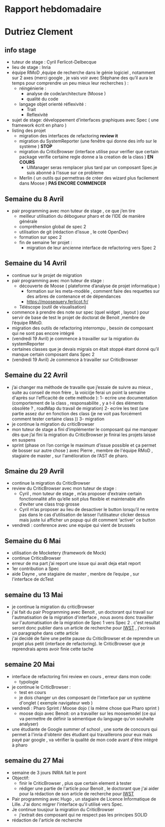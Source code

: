 # Rapport hebdomadaire 
# Dutriez Clement 

## info stage 
* tuteur de stage : Cyril Ferlicot-Delbecque 
* lieu de stage : Inria
* équipe RMoD ,équipe de recherche dans le génie logiciel , notamment sur 2 axes (merci google , je vais voir avec Stéphane des qu’il aura le temps pour comprendre un peu mieux leur recherches ) :
	* réingénierie  :
		* analyse de code/architecture (Moose )
		* qualité du code  
	* langage objet orienté réflexivité :
		* Trait 
		* Reflexivité  
* sujet de stage:  développement d’interfaces graphiques avec Spec  ( une framework  écrit en pharo )
* listing des projet 
	* migration des interfaces de refactoring  **review it**
	* migration du SystemReporter (une fenêtre qui donne des info sur le système ) **STOP** 
	* migration du CriticBrowser (interface utilise pour verifier que certain package verifie certaine regle donne a la creation de la class ) **EN COURS**
		* UIManager seras remplacer plus tard par un composant Spec.je suis abonné à l’issue sur ce probleme 
	* Merlin ( un outils qui permettras de créer des wizard plus facilement dans Moose  )  **PAS ENCORE COMMENCER**


## Semaine du 8 Avril


* pair programming avec mon tuteur de stage , ce que j’en tire
	* meilleur utilisation du débogueur pharo et de l’IDE de manière générale  
	* compréhension global de spec 2
	* utilisation de git (rédaction d’issue , le coté OpenDev)
	* formation sur spec 2
	* fin de semaine 1er projet :
		* migration de leur ancienne interface de refactoring vers Spec 2

## Semaine du 14 Avril 


* continue sur le projet de migration
* pair programming avec mon tuteur de stage :
	* découverte de  Moose ( plateforme d’analyse de projet informatique  ) 
		* formation sur les meta-modèle , comment faire des requettes sur des arbres de contenance et de dépendances
		* https://moosequery.ferlicot.fr/ 
	* Téléscope (outil de visualisation)
* commence à prendre des note sur spec (quel widget , layout ) pour servir de base de test
 le projet de doctorat de Benoit ,membre de l’équipe RMoD. 
* migration des outils de refactoring interrompu , besoin de composant qui ne sont pas encore intégré  
* (vendredi 19 Avril) je commence à travailler sur la migration du systemReporter 
* certaines classes que je devais migrais on était stoppé étant donné qu’il manque certain composant dans Spec 2  
* (vendredi 19 Avril) Je commence à travailler sur CriticBrowser  

## Semaine du 22 Avril


* j’ai changer ma méthode de travaille que j’essaie de suivre au mieux , suite au conseil de mon frère ,  la voici(je ferai un point la semaine d'après sur l'efficacité de cette méthode ): 
	1- ecrire une documentation (comportement de la class , responsabilite , y a t-il des éléments obsolète ? , roadMap du travail de migration)
	2- ecrire les test (une partie assez dur en fonction des class (je ne voit pas forcément comment tester certaine class ))
	3- migration 
* je continue la migration du criticBrowser
* mon tuteur de stage a fini d’implémenter le composant qui me manquer dès que j’ai fini la migration du CriticBrowser je finirai les projets laissé en suspens
* sprint (phase on l’on corrige le maximum d’issue possible et ça permet de bosser sur autre chose ) avec Pierre , membre de l'équipe RMoD , stagiaire de master , sur l'amélioration de l’AST de pharo.

## Smaine du 29 Avril

* continue la migration du CriticBrowser 
* review du CriticBrowser avec mon tuteur de stage  :
	* Cyril , mon tuteur de stage  , m’as proposer d’extraire certain fonctionnalité afin qu’elle soit plus flexible et maintenable afin d’eviter une class trop grosse 
	* Cyril m’as proposer au lieu de desactiver le button lorsqu’il ne rentre pas dans le cas d’utilisation de laisser l’utilisateur clicker dessus mais juste lui afficher un popup qui dit comment ‘activer’ ce button
* vendredi : conference avec une equipe qui vient de brussels 

## Semaine du 6 Mai

* utilisation de Mocketery (framework de Mock)
* continue CriticsBrowser
* erreur de ma part j’ai report une issue qui avait deja etait report
* 1er contribution a Spec  
* aide Dayne , une stagiaire de master , menbre de l’equipe , sur l'interface de dcTest  

## semaine du 13 Mai

* je continue la migration du criticBrowser
* j'ai fait du pair Programming avec Benoit , un doctorant qui travail sur l'autmatisation de la migration d'interface , nous avons donc travailler sur l'automatisation de la migration de Spec 1 vers Spec 2 . c'est resultat seront donc publier dans un article de recherche pour  [IWST](http://esug.org/wiki/pier/Conferences/2018/International-Workshop-IWST_18)  , j'ecrirais un paragraphe dans cette article  
* j'ai decidé de faire une petite pause du CriticBrowser et de reprendre un projet plus petit (interface de refactoring). le CriticBrowser que je reprendrais apres avoir finie cette tache

## semaine 20 Mai

* interface de refactoring fini review en cours ,  erreur dans mon code:
	* typologie 
* je continue le CriticBrowser :
	* test en cours 
	* je dois changer un des composant de l'interface par un système d'onglet ( exemple navigateur web )
* vendredi : Pharo Sprint / Moose dojo ( la même chose que Pharo sprint )
	* moose dojo avec Benoit: on a travailler sur les moosemodel (ce qui va permettre de définir la sémentique du language qu'on souhaite analyser)
* une étudiante de Google summer of school ,  une sorte de concours qui permet à l'inria d'obtenir des étudiant qui travaillerons pour eux mais payé par google , va vérifier la qualité de mon code avant d'être intégré à pharo

## semaine du 27 Mai

* semaine de 3 jours INRIA fait le pont 
* Objectif: 
	* finir le CriticBrowser , plus que certain element à tester 
 	* rédiger une partie de l'article pour Benoit , le doctorant que j'ai aider pour la rédaction de son article de recherche pour [IWST](http://esug.org/wiki/pier/Conferences/2018/International-Workshop-IWST_18)
* Pair programming avec Hugo , un stagiaire de Licence Informatique de Lille. J'ai donc migrer l'interface qu'il utilisé vers Spec.
* Je continue tousjour la migration du CriticBrowser 
	* j'extrait des composant qui ne respect pas les principes SOLID 
* rédaction de l'article de recherche 

 

